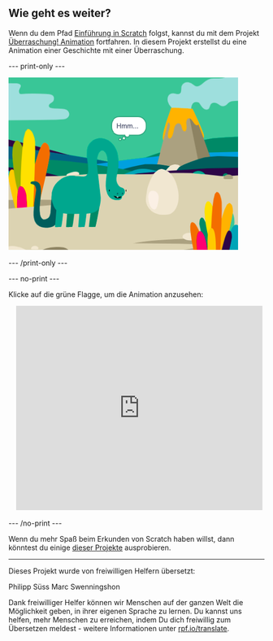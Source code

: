 ## Wie geht es weiter?

Wenn du dem Pfad [Einführung in Scratch](https://projects.raspberrypi.org/de-DE/pathways/scratch-intro) folgst, kannst du mit dem Projekt [Überraschung! Animation](https://projects.raspberrypi.org/de-DE/projects/surprise-animation) fortfahren. In diesem Projekt erstellst du eine Animation einer Geschichte mit einer Überraschung.

--- print-only ---

![Ein Überraschung! Animationsprojekt‘.](images/surprise-story.png)

--- /print-only ---

--- no-print ---

Klicke auf die grüne Flagge, um die Animation anzusehen:

<div class="scratch-preview" style="margin-left: 15px;">
  <iframe allowtransparency="true" width="485" height="402" src="https://scratch.mit.edu/projects/embed/495932563/?autostart=false" frameborder="0"></iframe>
</div>

--- /no-print ---

Wenn du mehr Spaß beim Erkunden von Scratch haben willst, dann könntest du einige [dieser Projekte](https://projects.raspberrypi.org/de-DE/projects?software%5B%5D=scratch&curriculum%5B%5D=%201) ausprobieren.

***

Dieses Projekt wurde von freiwilligen Helfern übersetzt:

Philipp Süss
Marc Swenningshon

Dank freiwilliger Helfer können wir Menschen auf der ganzen Welt die Möglichkeit geben, in ihrer eigenen Sprache zu lernen. Du kannst uns helfen, mehr Menschen zu erreichen, indem Du dich freiwillig zum Übersetzen meldest - weitere Informationen unter [rpf.io/translate](https://rpf.io/translate).

